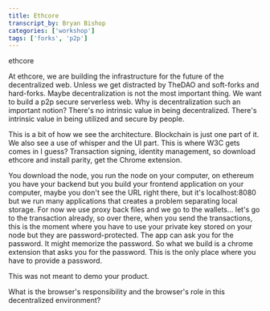```yaml
---
title: Ethcore
transcript_by: Bryan Bishop
categories: ['workshop']
tags: ['forks', 'p2p']
---
```


ethcore

At ethcore, we are building the infrastructure for the future of the decentralized web. Unless we get distracted by TheDAO and soft-forks and hard-forks. Maybe decentralization is not the most important thing. We want to build a p2p secure serverless web. Why is decentralization such an important notion? There's no intrinsic value in being decentralized. There's intrinsic value in being utilized and secure by people.

This is a bit of how we see the architecture. Blockchain is just one part of it. We also see a use of whisper and the UI part. This is where W3C gets comes in I guess? Transaction signing, identity management, so download ethcore and install parity, get the Chrome extension.

You download the node, you run the node on your computer, on ethereum you have your backend but you build your frontend application on your computer, maybe you don't see the URL right there, but it's localhost:8080 but we run many applications that creates a problem separating local storage. For now we use proxy back files and we go to the wallets... let's go to the transaction already, so over there, when you send the transactions, this is the moment where you have to use your private key stored on your node but they are password-protected. The app can ask you for the password. It might memorize the password. So what we build is a chrome extension that asks you for the password. This is the only place where you have to provide a password.

This was not meant to demo your product.

What is the browser's responsibility and the browser's role in this decentralized environment?
